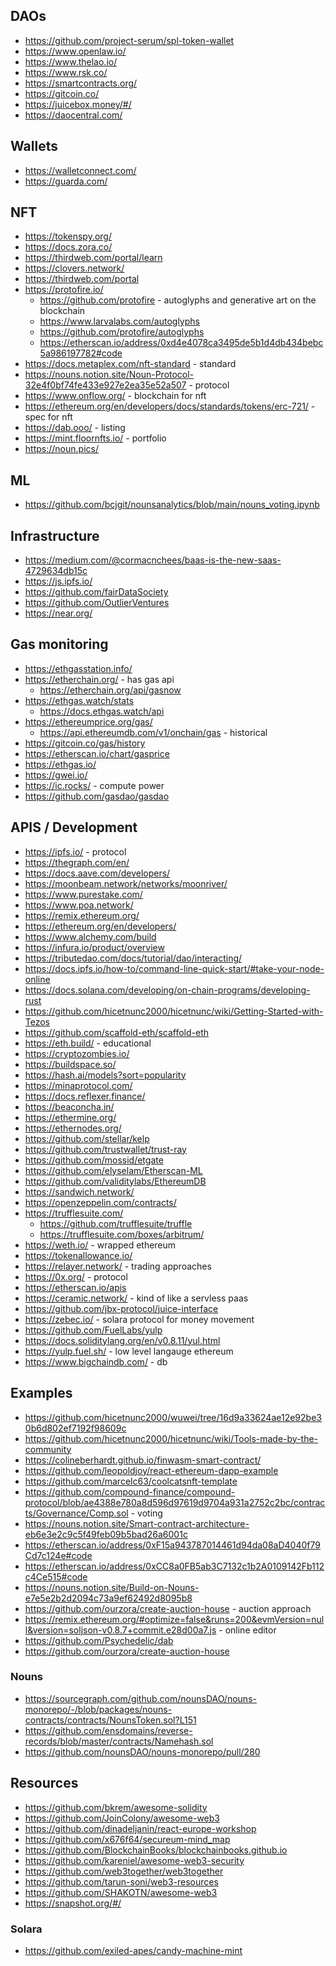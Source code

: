 
## DAOs
* https://github.com/project-serum/spl-token-wallet
* https://www.openlaw.io/
* https://www.thelao.io/
* https://www.rsk.co/
* https://smartcontracts.org/
* https://gitcoin.co/
* https://juicebox.money/#/
* https://daocentral.com/

## Wallets
* https://walletconnect.com/
* https://guarda.com/

## NFT
* https://tokenspy.org/
* https://docs.zora.co/
* https://thirdweb.com/portal/learn
* https://clovers.network/
* https://thirdweb.com/portal
* https://protofire.io/
    * https://github.com/protofire - autoglyphs and generative art on the blockchain
    * https://www.larvalabs.com/autoglyphs
    * https://github.com/protofire/autoglyphs
    * https://etherscan.io/address/0xd4e4078ca3495de5b1d4db434bebc5a986197782#code
* https://docs.metaplex.com/nft-standard - standard
* https://nouns.notion.site/Noun-Protocol-32e4f0bf74fe433e927e2ea35e52a507 - protocol
* https://www.onflow.org/ - blockchain for nft
* https://ethereum.org/en/developers/docs/standards/tokens/erc-721/ - spec for nft
* https://dab.ooo/ - listing 
* https://mint.floornfts.io/ - portfolio
* https://noun.pics/

## ML
* https://github.com/bcjgit/nounsanalytics/blob/main/nouns_voting.ipynb

## Infrastructure 
* https://medium.com/@cormacnchees/baas-is-the-new-saas-4729634db15c
* https://js.ipfs.io/
* https://github.com/fairDataSociety
* https://github.com/OutlierVentures
* https://near.org/

## Gas monitoring
* https://ethgasstation.info/
* https://etherchain.org/ - has gas api
  * https://etherchain.org/api/gasnow
* https://ethgas.watch/stats
    * https://docs.ethgas.watch/api
* https://ethereumprice.org/gas/
    * https://api.ethereumdb.com/v1/onchain/gas - historical
* https://gitcoin.co/gas/history
* https://etherscan.io/chart/gasprice
* https://ethgas.io/
* https://gwei.io/
* https://ic.rocks/ - compute power
* https://github.com/gasdao/gasdao

## APIS / Development
* https://ipfs.io/ - protocol
* https://thegraph.com/en/
* https://docs.aave.com/developers/
* https://moonbeam.network/networks/moonriver/
* https://www.purestake.com/
* https://www.poa.network/
* https://remix.ethereum.org/
* https://ethereum.org/en/developers/
* https://www.alchemy.com/build
* https://infura.io/product/overview
* https://tributedao.com/docs/tutorial/dao/interacting/
* https://docs.ipfs.io/how-to/command-line-quick-start/#take-your-node-online
* https://docs.solana.com/developing/on-chain-programs/developing-rust
* https://github.com/hicetnunc2000/hicetnunc/wiki/Getting-Started-with-Tezos
* https://github.com/scaffold-eth/scaffold-eth
* https://eth.build/ - educational 
* https://cryptozombies.io/
* https://buildspace.so/
* https://hash.ai/models?sort=popularity
* https://minaprotocol.com/
* https://docs.reflexer.finance/
* https://beaconcha.in/
* https://ethermine.org/
* https://ethernodes.org/
* https://github.com/stellar/kelp
* https://github.com/trustwallet/trust-ray
* https://github.com/mossid/etgate
* https://github.com/elyselam/Etherscan-ML
* https://github.com/validitylabs/EthereumDB
* https://sandwich.network/
* https://openzeppelin.com/contracts/
* https://trufflesuite.com/ 
    * https://github.com/trufflesuite/truffle
    * https://trufflesuite.com/boxes/arbitrum/
* https://weth.io/ - wrapped ethereum
* https://tokenallowance.io/
* https://relayer.network/ - trading approaches 
* https://0x.org/ - protocol 
* https://etherscan.io/apis
* https://ceramic.network/ - kind of like a servless paas
* https://github.com/jbx-protocol/juice-interface
* https://zebec.io/ - solara protocol for money movement
* https://github.com/FuelLabs/yulp
* https://docs.soliditylang.org/en/v0.8.11/yul.html
* https://yulp.fuel.sh/ - low level langauge ethereum
* https://www.bigchaindb.com/ - db

## Examples
* https://github.com/hicetnunc2000/wuwei/tree/16d9a33624ae12e92be30b6d802ef7192f98609c
* https://github.com/hicetnunc2000/hicetnunc/wiki/Tools-made-by-the-community
* https://colineberhardt.github.io/finwasm-smart-contract/
* https://github.com/leopoldjoy/react-ethereum-dapp-example
* https://github.com/marcelc63/coolcatsnft-template
* https://github.com/compound-finance/compound-protocol/blob/ae4388e780a8d596d97619d9704a931a2752c2bc/contracts/Governance/Comp.sol - voting
* https://nouns.notion.site/Smart-contract-architecture-eb6e3e2c9c5f49feb09b5bad26a6001c
* https://etherscan.io/address/0xF15a943787014461d94da08aD4040f79Cd7c124e#code
* https://etherscan.io/address/0xCC8a0FB5ab3C7132c1b2A0109142Fb112c4Ce515#code
* https://nouns.notion.site/Build-on-Nouns-e7e5e2b2d2094c73a9ef62492d8095b8
* https://github.com/ourzora/create-auction-house - auction approach
* https://remix.ethereum.org/#optimize=false&runs=200&evmVersion=null&version=soljson-v0.8.7+commit.e28d00a7.js - online editor
* https://github.com/Psychedelic/dab
* https://github.com/ourzora/create-auction-house

### Nouns
* https://sourcegraph.com/github.com/nounsDAO/nouns-monorepo/-/blob/packages/nouns-contracts/contracts/NounsToken.sol?L151
* https://github.com/ensdomains/reverse-records/blob/master/contracts/Namehash.sol
* https://github.com/nounsDAO/nouns-monorepo/pull/280

## Resources
* https://github.com/bkrem/awesome-solidity
* https://github.com/JoinColony/awesome-web3
* https://github.com/dinadeljanin/react-europe-workshop
* https://github.com/x676f64/secureum-mind_map
* https://github.com/BlockchainBooks/blockchainbooks.github.io
* https://github.com/kareniel/awesome-web3-security
* https://github.com/web3together/web3together
* https://github.com/tarun-soni/web3-resources
* https://github.com/SHAKOTN/awesome-web3
* https://snapshot.org/#/


### Solara
* https://github.com/exiled-apes/candy-machine-mint